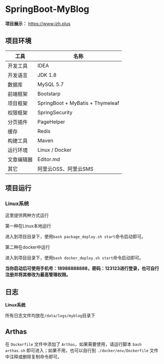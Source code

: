 # SpringBoot-MyBlog

**项目展示：** https://www.jzh.plus



##  项目环境

| 工具       | 名称                             |
| ---------- | -------------------------------- |
| 开发工具   | IDEA                             |
| 开发语言   | JDK 1.8                          |
| 数据库     | MySQL 5.7                        |
| 前端框架   | Bootstarp                        |
| 项目框架   | SpringBoot + MyBatis + Thymeleaf |
| 权限框架   | SpringSecurity                   |
| 分页插件   | PageHelper                       |
| 缓存       | Redis                            |
| 构建工具   | Maven                            |
| 运行环境   | Linux / Docker                   |
| 文章编辑器 | Editor.md                        |
| 其它       | 阿里云OSS、阿里云SMS             |



## 项目运行

### Linux系统

这里提供两种方式运行

第一种在Linux本地运行

进入到项目目录下，使用`bash package_deploy.sh start`命令启动即可。

第二种在docker中运行

进入到项目目录下，使用`bash docker_deploy.sh start`命令启动即可。

**当你启动后可使用手机号：18988888888，密码：123123进行登录，也可自行注册并将其修改为最高管理权限。**





## 日志

**Linux系统**

所有日志文件均放在`/data/logs/myblog`目录下



## Arthas

在 `Dockerfile` 文件中添加了 `Arthas`，如果需要使用，请运行脚本 `bash arthas.sh` 即可进入；如果不用，也可以自行到 `./docker/env/Dockerfile` 文件中注释或删除复制命令即可。

